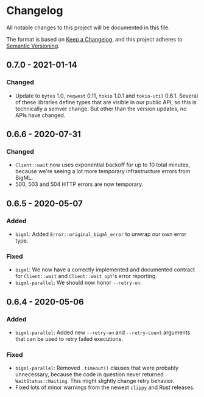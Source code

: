 # Changelog

All notable changes to this project will be documented in this file.

The format is based on [Keep a Changelog](https://keepachangelog.com/en/1.0.0/), and this project adheres to [Semantic Versioning](https://semver.org/spec/v2.0.0.html).

## 0.7.0 - 2021-01-14

### Changed

- Update to `bytes` 1.0, `reqwest` 0.11, `tokio` 1.0.1 and `tokio-util` 0.6.1. Several of these libraries define types that are visible in our public API, so this is technically a semver change. But other than the version updates, no APIs have changed.

## 0.6.6 - 2020-07-31

### Changed

- `Client::wait` now uses exponential backoff for up to 10 total minutes, because we're seeing a lot more temporary infrastructure errors from BigML.
- 500, 503 and 504 HTTP errors are now temporary.

## 0.6.5 - 2020-05-07

### Added

- `bigml`: Added `Error::original_bigml_error` to unwrap our own error type.

### Fixed

- `bigml`: We now have a correctly implemented and documented contract for `Client::wait` and `Client::wait_opt`'s error reporting.
- `bigml-parallel`: We should now honor `--retry-on`.

## 0.6.4 - 2020-05-06

### Added

- `bigml-parallel`: Added new `--retry-on` and `--retry-count` arguments that can be used to retry failed executions.

### Fixed

- `bigml-parallel`: Removed `.timeout()` clauses that were probably unnecessary, because the code in question never returned `WaitStatus::Waiting`. This might slightly change retry behavior.
- Fixed lots of minor warnings from the newest `clippy` and Rust releases.

